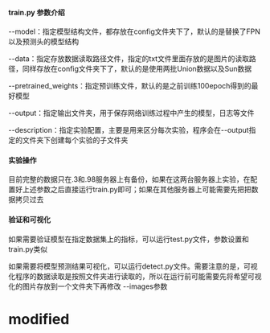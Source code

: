 #### train.py 参数介绍

--model：指定模型结构文件，都存放在config文件夹下了，默认的是替换了FPN以及预测头的模型结构

--data：指定存放数据读取路径文件，指定的txt文件里面存放的是图片的读取路径，同样存放在config文件夹下了，默认的是使用两批Union数据以及Sun数据

--pretrained_weights：指定预训练文件，默认的是之前训练100epoch得到的最好模型

--output：指定输出文件夹，用于保存网络训练过程中产生的模型，日志等文件

--description：指定实验配置，主要是用来区分每次实验，程序会在--output指定的文件夹下创建每个实验的子文件夹

#### 实验操作

目前完整的数据只在.3和.98服务器上有备份，如果在这两台服务器上实验，在配置好上述参数之后直接运行train.py即可；如果在其他服务器上可能需要先把把数据拷贝过去

#### 验证和可视化

如果需要验证模型在指定数据集上的指标，可以运行test.py文件，参数设置和train.py类似

如果需要将模型预测结果可视化，可以运行detect.py文件。需要注意的是，可视化程序的数据读取是按照文件夹进行读取的，所以在运行前可能需要先将希望可视化的图片存放到一个文件夹下再修改 --images参数

# modified